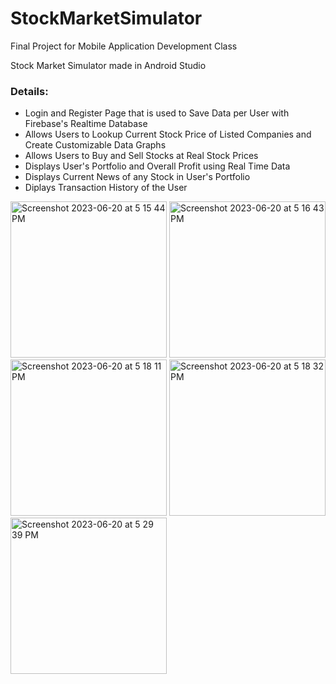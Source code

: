 # StockMarketSimulator

Final Project for Mobile Application Development Class

Stock Market Simulator made in Android Studio

### Details:
* Login and Register Page that is used to Save Data per User with Firebase's Realtime Database
* Allows Users to Lookup Current Stock Price of Listed Companies and Create Customizable Data Graphs
* Allows Users to Buy and Sell Stocks at Real Stock Prices
* Displays User's Portfolio and Overall Profit using Real Time Data
* Displays Current News of any Stock in User's Portfolio
* Diplays Transaction History of the User

<img width="250" alt="Screenshot 2023-06-20 at 5 15 44 PM" src="https://github.com/varunm18/StockMarketSimulator/assets/94499114/b06cd1d6-0920-4541-8b89-8c791773c363">
<img width="250" alt="Screenshot 2023-06-20 at 5 16 43 PM" src="https://github.com/varunm18/StockMarketSimulator/assets/94499114/dd316ace-4533-412f-9ea8-d36c956c2494">
<img width="250" alt="Screenshot 2023-06-20 at 5 18 11 PM" src="https://github.com/varunm18/StockMarketSimulator/assets/94499114/c2267901-6f61-4fb6-ba7c-93b845866c8d">
<img width="250" alt="Screenshot 2023-06-20 at 5 18 32 PM" src="https://github.com/varunm18/StockMarketSimulator/assets/94499114/9e468972-9764-4a0a-a4df-0fc67ed88771">
<img width="250" alt="Screenshot 2023-06-20 at 5 29 39 PM" src="https://github.com/varunm18/StockMarketSimulator/assets/94499114/3fe9e42e-c79b-4d6e-9c4c-3eae20887ef2">

